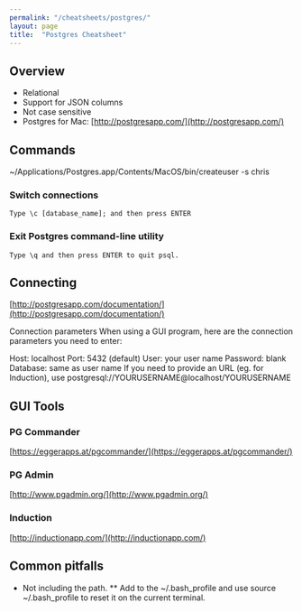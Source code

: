 ```yaml
---
permalink: "/cheatsheets/postgres/"
layout: page
title:  "Postgres Cheatsheet"
---
```


## Overview

*   Relational
*   Support for JSON columns
*   Not case sensitive
*   Postgres for Mac: [http://postgresapp.com/](http://postgresapp.com/)

## Commands

~/Applications/Postgres.app/Contents/MacOS/bin/createuser -s chris

### Switch connections

`Type \c [database_name]; and then press ENTER`

### Exit Postgres command-line utility

`Type \q and then press ENTER to quit psql.`

## Connecting

[http://postgresapp.com/documentation/](http://postgresapp.com/documentation/)

Connection parameters When using a GUI program, here are the connection parameters you need to enter:

Host: localhost Port: 5432 (default) User: your user name Password: blank Database: same as user name If you need to provide an URL (eg. for Induction), use postgresql://YOURUSERNAME@localhost/YOURUSERNAME

## GUI Tools

### PG Commander

[https://eggerapps.at/pgcommander/](https://eggerapps.at/pgcommander/)

### PG Admin

[http://www.pgadmin.org/](http://www.pgadmin.org/)

### Induction

[http://inductionapp.com/](http://inductionapp.com/)

## Common pitfalls

*   Not including the path. ** Add to the ~/.bash_profile and use source ~/.bash_profile to reset it on the current terminal.